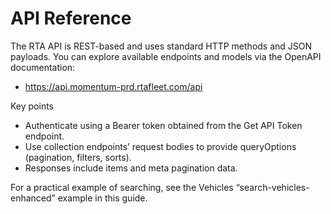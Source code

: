 # API Reference

The RTA API is REST-based and uses standard HTTP methods and JSON payloads. You can explore available endpoints and models via the OpenAPI documentation:

- https://api.momentum-prd.rtafleet.com/api

Key points

- Authenticate using a Bearer token obtained from the Get API Token endpoint.
- Use collection endpoints’ request bodies to provide queryOptions (pagination, filters, sorts).
- Responses include items and meta pagination data.

For a practical example of searching, see the Vehicles “search-vehicles-enhanced” example in this guide.
